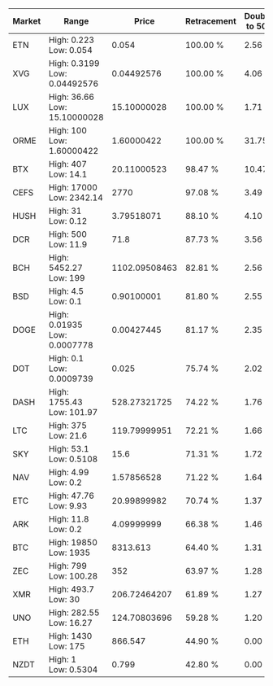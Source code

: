 | Market | Range | Price| Retracement | Doubles to 50% |
| --- | --- | --- | --- | --- |
| ETN | High: 0.223<br />Low: 0.054 | 0.054 | 100.00 % | 2.56 |
| XVG | High: 0.3199<br />Low: 0.04492576 | 0.04492576 | 100.00 % | 4.06 |
| LUX | High: 36.66<br />Low: 15.10000028 | 15.10000028 | 100.00 % | 1.71 |
| ORME | High: 100<br />Low: 1.60000422 | 1.60000422 | 100.00 % | 31.75 |
| BTX | High: 407<br />Low: 14.1 | 20.11000523 | 98.47 % | 10.47 |
| CEFS | High: 17000<br />Low: 2342.14 | 2770 | 97.08 % | 3.49 |
| HUSH | High: 31<br />Low: 0.12 | 3.79518071 | 88.10 % | 4.10 |
| DCR | High: 500<br />Low: 11.9 | 71.8 | 87.73 % | 3.56 |
| BCH | High: 5452.27<br />Low: 199 | 1102.09508463 | 82.81 % | 2.56 |
| BSD | High: 4.5<br />Low: 0.1 | 0.90100001 | 81.80 % | 2.55 |
| DOGE | High: 0.01935<br />Low: 0.0007778 | 0.00427445 | 81.17 % | 2.35 |
| DOT | High: 0.1<br />Low: 0.0009739 | 0.025 | 75.74 % | 2.02 |
| DASH | High: 1755.43<br />Low: 101.97 | 528.27321725 | 74.22 % | 1.76 |
| LTC | High: 375<br />Low: 21.6 | 119.79999951 | 72.21 % | 1.66 |
| SKY | High: 53.1<br />Low: 0.5108 | 15.6 | 71.31 % | 1.72 |
| NAV | High: 4.99<br />Low: 0.2 | 1.57856528 | 71.22 % | 1.64 |
| ETC | High: 47.76<br />Low: 9.93 | 20.99899982 | 70.74 % | 1.37 |
| ARK | High: 11.8<br />Low: 0.2 | 4.09999999 | 66.38 % | 1.46 |
| BTC | High: 19850<br />Low: 1935 | 8313.613 | 64.40 % | 1.31 |
| ZEC | High: 799<br />Low: 100.28 | 352 | 63.97 % | 1.28 |
| XMR | High: 493.7<br />Low: 30 | 206.72464207 | 61.89 % | 1.27 |
| UNO | High: 282.55<br />Low: 16.27 | 124.70803696 | 59.28 % | 1.20 |
| ETH | High: 1430<br />Low: 175 | 866.547 | 44.90 % | 0.00 |
| NZDT | High: 1<br />Low: 0.5304 | 0.799 | 42.80 % | 0.00 |
